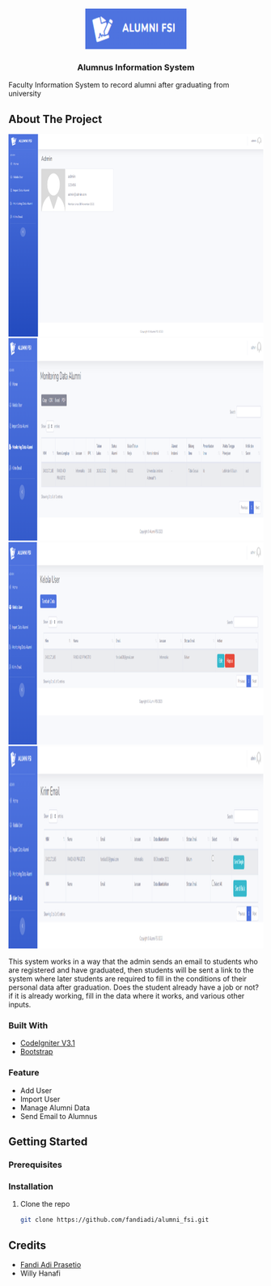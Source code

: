 <br />

<p align="center">
  <a href="https://github.com/fandiadi/alumni_fsi">
    <img src="images/AlumniFSI.png" alt="Logo" width="200" height="80">
  </a>

<h3 align="center">Alumnus Information System</h3>
Faculty Information System to record alumni after graduating from university

<!-- ABOUT THE PROJECT -->
## About The Project
<p float="center">
  <img src="https://github.com/fandiadi/alumni_fsi/blob/master/images/Home.png" width="800" height="400">
  <img src="https://github.com/fandiadi/alumni_fsi/blob/master/images/KelolaDataAlumni.png" width="800" height="400">
  <img src="https://github.com/fandiadi/alumni_fsi/blob/master/images/KelolaUser.png" width="800" height="400">
  <img src="https://github.com/fandiadi/alumni_fsi/blob/master/images/KirimEmail.png" width="800" height="400">
</p>

This system works in a way that the admin sends an email to students who are registered and have graduated, then students will be sent a link to the system where later students are required to fill in the conditions of their personal data after graduation. Does the student already have a job or not? if it is already working, fill in the data where it works, and various other inputs.


### Built With
* [CodeIgniter V3.1](https://codeigniter.com/)
* [Bootstrap](https://getbootstrap.com/)

### Feature
* Add User
* Import User
* Manage Alumni Data
* Send Email to Alumnus


<!-- GETTING STARTED -->
## Getting Started

### Prerequisites


### Installation

1. Clone the repo
   ```sh
   git clone https://github.com/fandiadi/alumni_fsi.git
   ```

<!-- CONTACT -->
## Credits
* [Fandi Adi Prasetio](https://www.linkedin.com/in/fandiadiprasetio/)
* Willy Hanafi
